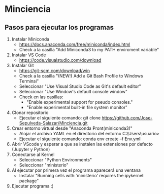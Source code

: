 # Minciencia
## Pasos para ejecutar los programas

1. Instalar Miniconda
   * https://docs.anaconda.com/free/miniconda/index.html
   * Check a la casilla "Add Miniconda3 to my PATH enviroment variable"
2. Instalar VS Code
   * https://code.visualstudio.com/download
3. Instalar Git
   * https://git-scm.com/download/win
   * Check a la casilla "(NEW!) Add a Git Bash Profile to Windows Terminal"
   * Seleccionar "Use Visual Studio Code as Git's default editor"
   * Seleccionar "Use Window's default console window"
   * Check en las casillas:
      - "Enable experimental support for pseudo consoles."
      - "Enable experimental built-in file system monitor"
4. Clonar repositorio
   * Ejecutar el siguiente comando: git clone https://github.com/Jose-Sepulveda-Salazar/Minciencia.git
5. Crear entorno virtual desde "Anaconda Pront(miniconda3)"
   * Alojar el archivo YAML en el directorio del entorno C:\Users\usuario>
   * Ejecutar el siguiente comando: conda env create –f Env.yml
6. Abrir VScode y esperar a que se instalen las extensiones por defecto (Jupyter y Python)
7. Conectarse al Kernel
   * Seleccionar "Python Environments"
   * Seleccionar "ministerio"
8. Al ejecutar por primera vez el programa aparecerá una ventana
    * Instalar "Running cells with 'ministerio' requires the ipykernel package"
9. Ejecutar programa :)



